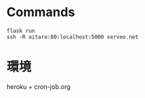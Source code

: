 # Commands

```
flask run
ssh -R aitaro:80:localhost:5000 serveo.net
```

# 環境
heroku + cron-job.org